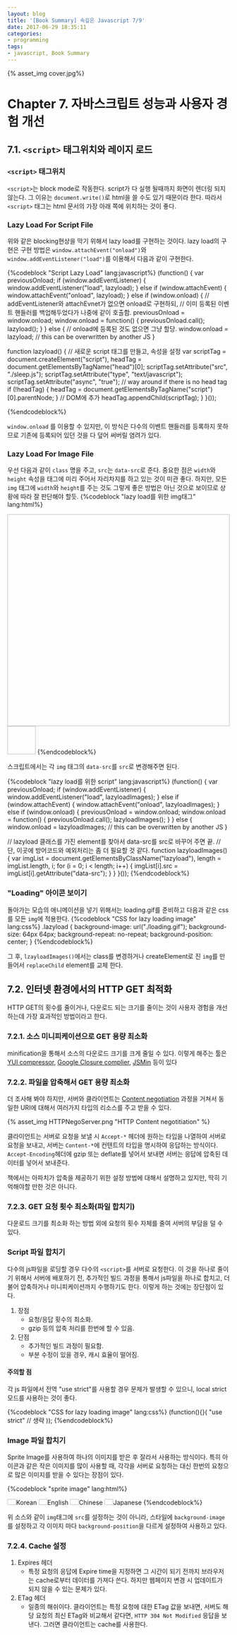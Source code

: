 ```yaml
---
layout: blog
title: '[Book Summary] 속깊은 Javascript 7/9'
date: 2017-06-29 18:35:11
categories:
- programming
tags:
- javascript, Book Summary
---
```


{% asset_img cover.jpg%}
 
# Chapter 7. 자바스크립트 성능과 사용자 경험 개선

## 7.1. ```<script>``` 태그위치와 레이지 로드

### ```<script>``` 태그위치
```<script>```는 block mode로 작동한다. script가 다 실행 될때까지 화면이 렌더링 되지 않는다. 그 이유는 ```document.write()```로 html을 쓸 수도 있기 때문이라 한다. 따라서 ```<script>``` 태그는 html 문서의 가장 아래 쪽에 위치하는 것이 좋다.

### Lazy Load For Script File
위와 같은 blocking현상을 막기 위해서 lazy load를 구현하는 것이다. lazy load의 구현은 구현 방법은 ```window.attachEvent("onload")```와 ```window.addEventListener("load")```를 이용해서 다음과 같이 구현한다.
 
{%codeblock "Script Lazy Load" lang:javascript%}
(function() {
  var previousOnload;
  if (window.addEventListener) {
    window.addEventListener("load", lazyload);
  } else if (window.attachEvent) {
    window.attachEvent("onload", lazyload);
  } else if (window.onload) {
    // addEventListener와 attachEvnet가 없으면 onload로 구현하되,
	  // 이미 등록된 이벤트 핸들러를 백업해두었다가 나중에 같이 호출함.
    previousOnload = window.onload;
    window.onload = function() {
      previousOnload.call();
      lazyload();
    }
  } else {
  	// onload에 등록된 것도 없으면 그냥 할당.
    window.onload = lazyload; // this can be overwritten by another JS
  }

  function lazyload() {
    // 새로운 script 태그를 만들고, 속성을 설정
    var scriptTag = document.createElement("script"),
      headTag = document.getElementsByTagName("head")[0];
    scriptTag.setAttribute("src", "./sleep.js");
    scriptTag.setAttribute("type", "text/javascript");
    scriptTag.setAttribute("async", "true");
    // way around if there is no head tag
    if (!headTag) {
      headTag = document.getElementsByTagName("script")[0].parentNode;
    }
    // DOM에 추가
    headTag.appendChild(scriptTag);
  }
}());

{%endcodeblock%}

```window.onload``` 를 이용할 수 있지만, 이 방식은 다수의 이벤트 핸들러를 등록하지 못하므로 기존에 등록되어 있던 것을 다 덮어 써버릴 염려가 있다. 

### Lazy Load For Image File

우선 다음과 같이 ```class``` 명을 주고, ```src```는 ```data-src```로 준다. 중요한 점은 ```width```와 ```height``` 속성을 태그에 미리 주어서 자리차지를 하고 있는 것이 미관 좋다. 하지만, 모든 ```img``` 태그에 ```width```와 ```height```를 주는 것도 그렇게 좋은 방법은 아닌 것으로 보이므로 상황에 따라 잘 판단해야 할듯. 
{%codeblock "lazy load를 위한 img태그" lang:html%}
<body>
  <img width="640" height="480" class="lazyload" data-src="./large_image.jpg" />
  <img width="64" height="64" class="lazyload" data-src="./not_important_image.jpg" />
</body>
{%endcodeblock%}

스크립트에서는 각 ```img``` 태그의 ```data-src```를 ```src```로 변경해주면 된다. 

{%codeblock "lazy load를 위한 script" lang:javascript%}
(function() {
  var previousOnload;
  if (window.addEventListener) {
    window.addEventListener("load", lazyloadImages);
  } else if (window.attachEvent) {
    window.attachEvent("onload", lazyloadImages);
  } else if (window.onload) {
    previousOnload = window.onload;
    window.onload = function() {
      previousOnload.call();
      lazyloadImages();
    }
  } else {
    window.onload = lazyloadImages; // this can be overwritten by another JS
  }

  // lazyload 클래스를 가진 element를 찾아서 data-src를 src로 바꾸어 주면 끝.
  // 단, 이곳에 방어코드와 예외처리는 좀 더 필요할 것 같다.
  function lazyloadImages() {
    var imgList = document.getElementsByClassName("lazyload"),
      length = imgList.length,
      i;
    for (i = 0; i < length; i++) {
      imgList[i].src = imgList[i].getAttribute("data-src");
    }
  }
}());
{%endcodeblock%}

### "Loading" 아이콘 보이기
돌아가는 모습의 애니메이션을 넣기 위해서는 loading.gif를 준비하고 다음과 같은 css를 모든 ```img```에 적용한다.
{%codeblock "CSS for lazy loading image" lang:css%}
.lazyload {
  background-image: url("./loading.gif");
  background-size: 64px 64px;
  background-repeat: no-repeat;
  background-position: center;
}
{%endcodeblock%}

그 후, ```lzayloadImages()```에서는 class를 변경하거나 createElement로 진 ```img```를 만들어서 ```replaceChild``` element를 교체 한다.

## 7.2. 인터넷 환경에서의 HTTP GET 최적화
HTTP GET의 횟수를 줄이거나, 다운로드 되는 크기를 줄이는 것이 사용자 경험을 개선하는데 가장 효과적인 방법이라고 한다. 

### 7.2.1. 소스 미니피케이션으로 GET 용량 최소화
minification을 통해서 소스의 다운로드 크기를 크게 줄일 수 있다. 이렇게 해주는 툴은 [YUI compressor]("http://yui.github.io/yuicompressor/"), [Google Closure complier]("https://developers.google.com/closure/compiler/"), [JSMin]("http://crockford.com/javascript/jsmin") 등이 있다

### 7.2.2. 파일을 압축해서 GET 용량 최소화
더 조사해 봐야 하지만, 서버와 클라이언트는 [Content negotiation]("https://developer.mozilla.org/ko/docs/Web/HTTP/Content_negotiation") 과정을 거쳐서 동일한 URI에 대해서 여러가지 타입의 리소스를 주고 받을 수 있다. 

{% asset_img HTTPNegoServer.png "HTTP Content negotitiation" %}

클라이언트는 서버로 요청을 보낼 시 ```Accept-*``` 헤더에 원하는 타입을 나열하여 서버로 요청을 보내고, 서버는 ```Content-*```에 컨텐트의 타입을 명시하여 응답하는 방식이다. ```Accept-Encoding```헤더에 gzip 또는 deflate를 넣어서 보내면 서버는 응답에 압축된 데이터를 넣어서 보내준다. 

책에서는 아파치가 압축을 제공하기 위한 설정 방법에 대해서 설명하고 있지만, 딱히 기억해야할 만한 것은 아니다.  

### 7.2.3. GET 요청 횟수 최소화(파일 합치기)
다운로드 크기를 최소화 하는 방법 외에 요청의 횟수 자체를 줄여 서버의 부담을 덜 수 있다. 

### Script 파일 합치기
다수의 js파일을 로딩할 경우 다수의 ```<script>```를 서버로 요청한다. 이 것을 하나로 줄이기 위해서 서버에 배포하기 전, 추가적인 빌드 과정을 통해서 js파일을 하나로 합치고, 더불어 압축하거나 미니피케이션까지 수행하기도 한다. 이렇게 하는 것에는 장단점이 있다.
 
1. 장점
    - 요청/응답 횟수의 최소화.
    - gzip 등의 압축 처리를 한번에 할 수 있음.
1. 단점
    - 추가적인 빌드 과정이 필요함.
    - 부분 수정이 있을 경우, 캐시 효율이 떨어짐.

#### 주의할 점
각 js 파일에서 전역 "use strict"를 사용할 경우 문제가 발생할 수 있으니, local strict 모드를 사용하는 것이 좋다.

{%codeblock "CSS for lazy loading image" lang:css%}
(function(){}(
    "use strict"
    // 생략
));
{%endcodeblock%}


### Image 파일 합치기
Sprite Image를 사용하여 하나의 이미지를 받은 후 잘라서 사용하는 방식이다. 특히 아이콘과 같은 작은 이미지를 많이 사용할 때, 각각을 서버로 요청하는 대신 한번의 요청으로 많은 이미지를 받을 수 있다는 장점이 있다.

{%codeblock "sprite image" lang:html%}
<style>
  .flag {
    background-image: url("flags.png");
    background-size: 20px auto;
    width: 20px;
    height: 13px;
  }
  .en {
    background-position: 0px -12px;
  }
  .cn {
    background-position: 0px -23px;
  }
  .jp {
    background-position: 0px -38px;
  }
</style>
<a><img class="flag ko"></img>Korean</a>
<a><img class="flag en"></img>English</a>
<a><img class="flag cn"></img>Chinese</a>
<a><img class="flag jp"></img>Japanese</a>
{%endcodeblock%}

위 소스와 같이 ```img```태그에 ```src```를 설정하는 것이 아니라, 스타일에 ```background-image```를 설정하고 각 이미지 마다 ```background-position```을 다르게 설정하여 사용하고 있다.  

### 7.2.4. Cache 설정

1. Expires 헤더
    - 특정 요청의 응답에 Expire time을 지정하면 그 시간이 되기 전까지 브라우저는 cache로부터 데이터를 가져다 쓴다. 하지만 웹페이지 변경 시 업데이트가 되지 않을 수 있는 문제가 있다.
1. ETag 헤더
    - 일종의 해쉬이다. 클라이언트는 특정 요청에 대한 ETag 값을 보내면, 서버도 해당 요청의 최신 ETag와 비교해서 같다면, ```HTTP 304 Not Modified``` 응답을 보낸다. 그러면 클라이언트는 cache를 사용한다.   
